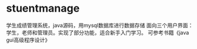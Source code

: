 # stuentmanage
学生成绩管理系统，java源码，用mysql数据库进行数据存储
面向三个用户界面：学生，老师和管理员。实现了部分功能，适合新手入门学习。
可参考书籍《java gui高级程序设计》
